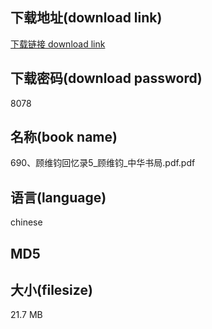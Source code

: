 ## 下载地址(download link)
[下载链接 download link](https://tutu365.netlify.app/?s=690%E3%80%81%E9%A1%BE%E7%BB%B4%E9%92%A7%E5%9B%9E%E5%BF%86%E5%BD%955_%E9%A1%BE%E7%BB%B4%E9%92%A7_%E4%B8%AD%E5%8D%8E%E4%B9%A6%E5%B1%80.pdf)

## 下载密码(download password)
8078

## 名称(book name)
690、顾维钧回忆录5_顾维钧_中华书局.pdf.pdf

## 语言(language)
chinese

## MD5


## 大小(filesize)
21.7 MB
